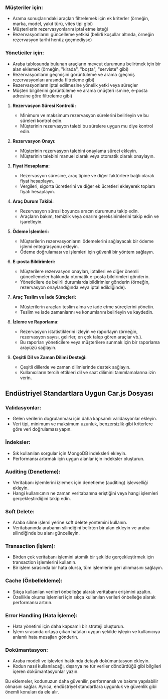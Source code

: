 ### Müşteriler için:

- Arama sonuçlarındaki araçları filtrelemek için ek kriterler (örneğin, marka, model, yakıt türü, vites tipi gibi)
- Müşterilerin rezervasyonlarını iptal etme isteği
- Rezervasyonlarını güncelleme yetkisi (belirli koşullar altında, örneğin rezervasyon tarihi henüz geçmediyse)

### Yöneticiler için:

- Araba tablosunda bulunan araçların mevcut durumunu belirtmek için bir alan eklemek (örneğin, "kirada", "boşta", "serviste" gibi)
- Rezervasyonların geçmişini görüntüleme ve arama (geçmiş rezervasyonları arasında filtreleme gibi)
- Rezervasyonların iptal edilmesine yönelik yetki veya süreçler
- Müşteri bilgilerini görüntüleme ve arama (müşteri ismine, e-posta adresine göre filtreleme gibi)

1. **Rezervasyon Süresi Kontrolü:**
   - Minimum ve maksimum rezervasyon sürelerini belirleyin ve bu süreleri kontrol edin.
   - Müşterinin rezervasyon talebi bu sürelere uygun mu diye kontrol edin.

2. **Rezervasyon Onayı:**
   - Müşterinin rezervasyon talebini onaylama süreci ekleyin.
   - Müşterinin talebini manuel olarak veya otomatik olarak onaylayın.

3. **Fiyat Hesaplama:**
   - Rezervasyon süresine, araç tipine ve diğer faktörlere bağlı olarak fiyat hesaplayın.
   - Vergileri, sigorta ücretlerini ve diğer ek ücretleri ekleyerek toplam fiyatı hesaplayın.

4. **Araç Durum Takibi:**
   - Rezervasyon süresi boyunca aracın durumunu takip edin.
   - Araçların bakım, temizlik veya onarım gereksinimlerini takip edin ve işaretleyin.

5. **Ödeme İşlemleri:**
   - Müşterilerin rezervasyonlarını ödemelerini sağlayacak bir ödeme işlemi entegrasyonu ekleyin.
   - Ödeme doğrulaması ve işlemleri için güvenli bir yöntem sağlayın.

6. **E-posta Bildirimleri:**
   - Müşterilere rezervasyon onayları, iptalleri ve diğer önemli güncellemeler hakkında otomatik e-posta bildirimleri gönderin.
   - Yöneticilere de belirli durumlarda bildirimler gönderin (örneğin, rezervasyon onaylandığında veya iptal edildiğinde).

7. **Araç Teslim ve İade Süreçleri:**
   - Müşterilerin araçları teslim alma ve iade etme süreçlerini yönetin.
   - Teslim ve iade zamanlarını ve konumlarını belirleyin ve kaydedin.

8. **İzleme ve Raporlama:**
   - Rezervasyon istatistiklerini izleyin ve raporlayın (örneğin, rezervasyon sayısı, gelirler, en çok talep gören araçlar vb.).
   - Bu raporları yöneticilere veya müşterilere sunmak için bir raporlama arayüzü sağlayın.

9. **Çeşitli Dil ve Zaman Dilimi Desteği:**
   - Çeşitli dillerde ve zaman dilimlerinde destek sağlayın.
   - Kullanıcıların tercih ettikleri dil ve saat dilimini tanımlamalarına izin verin.

## Endüstriyel Standartlara Uygun Car.js Dosyası

### Validasyonlar:
- Gelen verilerin doğrulanması için daha kapsamlı validasyonlar ekleyin.
- Veri tipi, minimum ve maksimum uzunluk, benzersizlik gibi kriterlere göre veri doğrulaması yapın.

### İndeksler:
- Sık kullanılan sorgular için MongoDB indeksleri ekleyin.
- Performansı artırmak için uygun alanlar için indeksler oluşturun.

### Auditing (Denetleme):
- Veritabanı işlemlerini izlemek için denetleme (auditing) işlevselliği ekleyin.
- Hangi kullanıcının ne zaman veritabanına eriştiğini veya hangi işlemleri gerçekleştirdiğini takip edin.

### Soft Delete:
- Araba silme işlemi yerine soft delete yöntemini kullanın.
- Veritabanında arabanın silindiğini belirten bir alan ekleyin ve araba silindiğinde bu alanı güncelleyin.

### Transaction (İşlem):
- Birden çok veritabanı işlemini atomik bir şekilde gerçekleştirmek için transaction işlemlerini kullanın.
- Bir işlem sırasında bir hata olursa, tüm işlemlerin geri alınmasını sağlayın.

### Cache (Önbellekleme):
- Sıkça kullanılan verileri önbelleğe alarak veritabanı erişimini azaltın.
- Özellikle okuma işlemleri için sıkça kullanılan verileri önbelleğe alarak performansı artırın.

### Error Handling (Hata İşleme):
- Hata yönetimi için daha kapsamlı bir strateji oluşturun.
- İşlem sırasında ortaya çıkan hataları uygun şekilde işleyin ve kullanıcıya anlamlı hata mesajları gönderin.

### Dokümantasyon:
- Araba modeli ve işlevleri hakkında detaylı dokümantasyon ekleyin.
- Kodun nasıl kullanılacağı, dışarıya ne tür veriler döndürdüğü gibi bilgileri içeren dokümantasyonlar yazın.

Bu eklemeler, kodunuzun daha güvenilir, performanslı ve bakımı yapılabilir olmasını sağlar. Ayrıca, endüstriyel standartlara uygunluk ve güvenlik gibi önemli konuları da ele alır.
